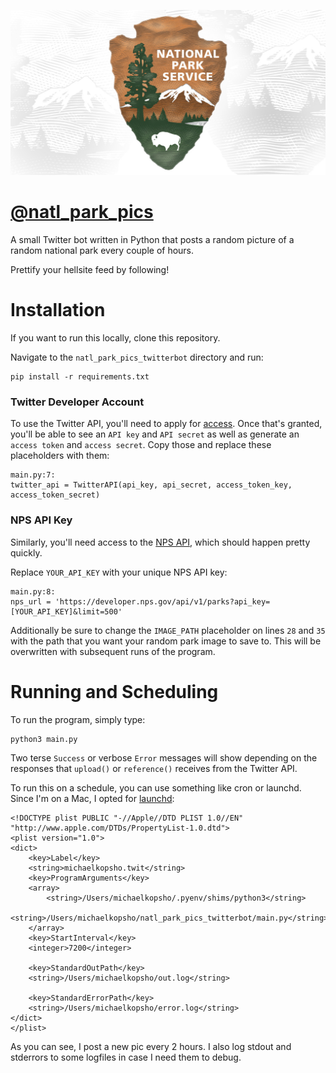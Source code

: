 ![nps-logo](./nps-logo.jpg)

# [@natl_park_pics](https://twitter.com/natl_park_pics)
A small Twitter bot written in Python that posts a random picture of a random national park every couple of hours.

Prettify your hellsite feed by following!

# Installation
If you want to run this locally, clone this repository.

Navigate to the `natl_park_pics_twitterbot` directory and run:
```
pip install -r requirements.txt
```

### Twitter Developer Account
To use the Twitter API, you'll need to apply for [access](https://developer.twitter.com/en/apply-for-access). Once that's granted, you'll be able to see an `API key` and `API secret` as well as generate an `access token` and `access secret`. Copy those and replace these placeholders with them:
```
main.py:7:
twitter_api = TwitterAPI(api_key, api_secret, access_token_key, access_token_secret)
```

### NPS API Key
Similarly, you'll need access to the [NPS API](https://www.nps.gov/subjects/developer/get-started.htm), which should happen pretty quickly.

Replace `YOUR_API_KEY` with your unique NPS API key:
```
main.py:8:
nps_url = 'https://developer.nps.gov/api/v1/parks?api_key=[YOUR_API_KEY]&limit=500'
```

Additionally be sure to change the `IMAGE_PATH` placeholder on lines `28` and `35` with the path that you want your random park image to save to. This will be overwritten with subsequent runs of the program.

# Running and Scheduling
To run the program, simply type:
```
python3 main.py
```

Two terse `Success` or verbose `Error` messages will show depending on the responses that `upload()` or `reference()` receives from the Twitter API.

To run this on a schedule, you can use something like cron or launchd. Since I'm on a Mac, I opted for [launchd](https://www.launchd.info/):
```
<!DOCTYPE plist PUBLIC "-//Apple//DTD PLIST 1.0//EN" "http://www.apple.com/DTDs/PropertyList-1.0.dtd">
<plist version="1.0">
<dict>
    <key>Label</key>
    <string>michaelkopsho.twit</string>
    <key>ProgramArguments</key>
    <array>
        <string>/Users/michaelkopsho/.pyenv/shims/python3</string>
        <string>/Users/michaelkopsho/natl_park_pics_twitterbot/main.py</string>
    </array>
    <key>StartInterval</key>
    <integer>7200</integer>

    <key>StandardOutPath</key>
    <string>/Users/michaelkopsho/out.log</string>

    <key>StandardErrorPath</key>
    <string>/Users/michaelkopsho/error.log</string>
</dict>
</plist>
```

As you can see, I post a new pic every 2 hours. I also log stdout and stderrors to some logfiles in case I need them to debug.
